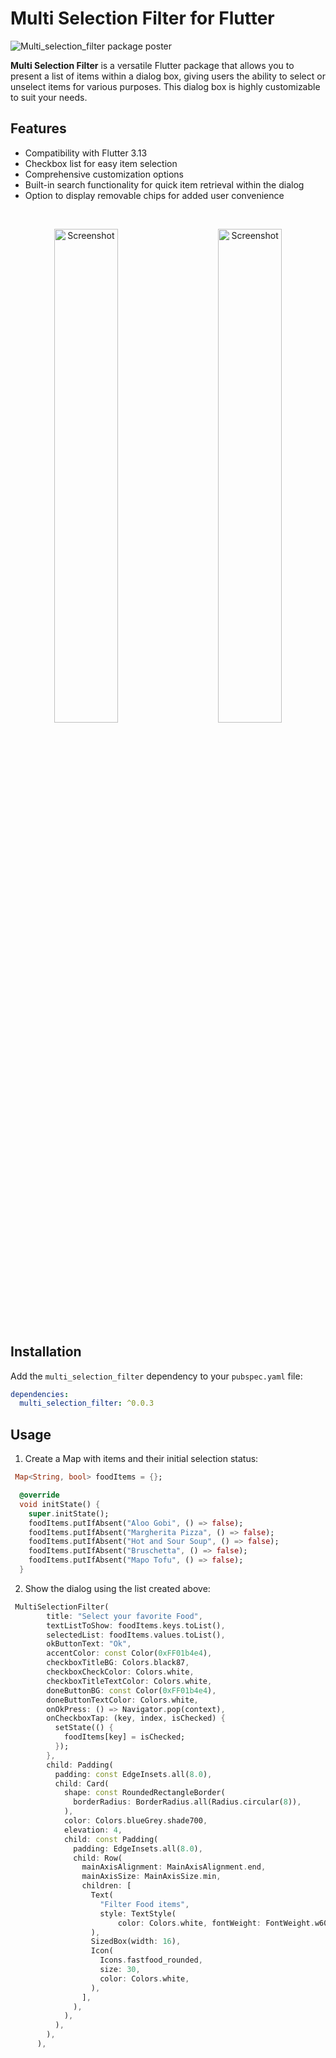 # Multi Selection Filter for Flutter

![Multi_selection_filter package poster](https://github-production-user-asset-6210df.s3.amazonaws.com/116786961/277310593-ce9f8f58-c264-4097-b1ea-f43144bac29c.png "Multi_selection_filter")

**Multi Selection Filter** is a versatile Flutter package that allows you to present a list of items within a dialog box, giving users the ability to select or unselect items for various purposes. This dialog box is highly customizable to suit your needs.

##  Features

 -   Compatibility with Flutter 3.13
 -   Checkbox list for easy item selection
 -   Comprehensive customization options
 -   Built-in search functionality for quick item retrieval within the dialog
 -   Option to display removable chips for added user convenience

</br>
<p align="center">
<img alt="Screenshot" src="https://github.com/solguruz/multi_selection_filter/assets/116786961/37aca9f0-ff6c-4f05-b033-759eda7a0733" width="45%">
&nbsp; &nbsp; &nbsp; &nbsp;
<img alt="Screenshot" src="https://github.com/solguruz/multi_selection_filter/assets/116786961/1d9d0dc8-bf73-4712-afad-0ae98b6b6be3"  width="45%">
</p>

## Installation

Add the `multi_selection_filter` dependency to your `pubspec.yaml` file:

```yaml
dependencies:
  multi_selection_filter: ^0.0.3

```

## Usage

 1. Create a Map with items and their initial selection status:

```dart
 Map<String, bool> foodItems = {};

  @override
  void initState() {
    super.initState();
    foodItems.putIfAbsent("Aloo Gobi", () => false);
    foodItems.putIfAbsent("Margherita Pizza", () => false);
    foodItems.putIfAbsent("Hot and Sour Soup", () => false);
    foodItems.putIfAbsent("Bruschetta", () => false);
    foodItems.putIfAbsent("Mapo Tofu", () => false);
  }
```

2. Show the dialog using the list created above:

```dart
 MultiSelectionFilter(
        title: "Select your favorite Food",
        textListToShow: foodItems.keys.toList(),
        selectedList: foodItems.values.toList(),
        okButtonText: "Ok",
        accentColor: const Color(0xFF01b4e4),
        checkboxTitleBG: Colors.black87,
        checkboxCheckColor: Colors.white,
        checkboxTitleTextColor: Colors.white,
        doneButtonBG: const Color(0xFF01b4e4),
        doneButtonTextColor: Colors.white,
        onOkPress: () => Navigator.pop(context),
        onCheckboxTap: (key, index, isChecked) {
          setState(() {
            foodItems[key] = isChecked;
          });
        },
        child: Padding(
          padding: const EdgeInsets.all(8.0),
          child: Card(
            shape: const RoundedRectangleBorder(
              borderRadius: BorderRadius.all(Radius.circular(8)),
            ),
            color: Colors.blueGrey.shade700,
            elevation: 4,
            child: const Padding(
              padding: EdgeInsets.all(8.0),
              child: Row(
                mainAxisAlignment: MainAxisAlignment.end,
                mainAxisSize: MainAxisSize.min,
                children: [
                  Text(
                    "Filter Food items",
                    style: TextStyle(
                        color: Colors.white, fontWeight: FontWeight.w600),
                  ),
                  SizedBox(width: 16),
                  Icon(
                    Icons.fastfood_rounded,
                    size: 30,
                    color: Colors.white,
                  ),
                ],
              ),
            ),
          ),
        ),
      ),
```
